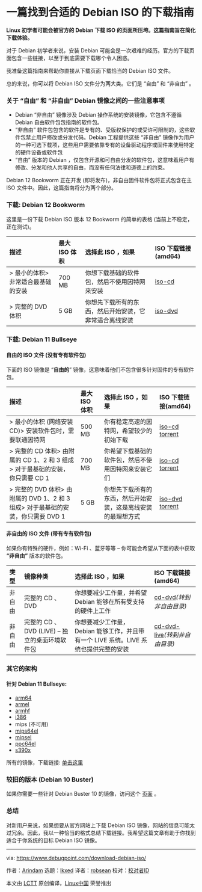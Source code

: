 [#]: subject: "A Guide to Find the Right Debian ISO for Download"
[#]: via: "https://www.debugpoint.com/download-debian-iso/"
[#]: author: "Arindam https://www.debugpoint.com/author/admin1/"
[#]: collector: "lkxed"
[#]: translator: "robsean"
[#]: reviewer: " "
[#]: publisher: " "
[#]: url: " "

一篇找到合适的 Debian ISO 的下载指南
======

**Linux 初学者可能会被官方的 Debian 下载 ISO 的页面所压垮。这篇指南旨在简化下载体验。**

对于 Debian 初学者来说，安装 Debian 可能会是一次艰难的经历。官方的下载页面包含一些链接，以至于到底需要下载哪个令人困惑。

我准备这篇指南来帮助你直接从下载页面下载恰当的 Debian ISO 文件。

总的来说，你可以将 Debian ISO 文件分为两大类。它们是 “自由” 和 “非自由” 。

### 关于 “自由” 和 “非自由” Debian 镜像之间的一些注意事项

- Debian “非自由” 镜像涉及 Debian 操作系统的安装镜像，它包含不遵循 Debian 自由软件包包指南的软件包。
- “非自由” 软件包包含的软件是专有的、受版权保护的或受许可限制的，这些软件包禁止用户修改或分发代码。Debian 工程提供这些 “非自由” 镜像作为用户的一种可选下载项，这些用户需要依靠专有的设备驱动程序或固件来使用特定的硬件设备或软件包 
- “自由” 版本的 Debian ，仅包含开源和可自由分发的软件包，这意味着用户有修改、分发和他人共享的自由，而没有任何法律和道德上的约束。

Debian 12 Bookworm 正在开发 (即将发布)，非自由固件软件包将正式包含在主 ISO 文件中。因此，这篇指南将分为两个部分。

### 下载: Debian 12 Bookworm

这里是一份下载 Debian ISO 版本 12 Bookworm 的简单的表格 (当前上不稳定，正在测试)。

| **描述** | **最大 ISO 体积** | **选择此 ISO ，如果** | **ISO 下载****链接****(amd64)** |
| :- | :- | :- | :- |
| > 最小的体积> 非常适合最基础的安装 | 700 MB | 你想下载基础的软件包，然后不使用因特网来安装 | [iso-cd][1] |
| > 完整的 DVD 体积 | 5 GB | 你想先下载所有的东西，然后开始安装，它非常适合离线安装 | [iso-dvd][2] |

### 下载: Debian 11 Bullseye

#### 自由的 ISO 文件 (没有专有软件包)

下面的 ISO 镜像是 “**自由的**” 镜像，这意味着他们不包含很多针对固件的专有软件包。

| **描述** | **最大 ISO 体积** | **选择此 ISO ，如果** | **ISO 下载****链接****(amd64)** |
| :- | :- | :- | :- |
| > 最小的体积 (网络安装 CD)> 安装软件包时，需要联通因特网 | 500 MB | 你有稳定高速的因特网，希望较少的初始下载 | [iso-cd][3] [torrent][4] |
| > 完整的 CD 体积> 由附属的 CD 1、2 和 3 组成> 对于最基础的安装，你只需要 CD 1 | 700 MB | 你希望下载基础的软件包，然后不使用因特网来安装它们 | [iso-cd][5] [torrent][6] |
| > 完整的 DVD 体积> 由附属的 DVD 1、2 和 3 组成> 对于最基础的安装，你只需要 DVD 1 | 5 GB | 你想先下载所有的东西，然后开始安装，这是离线安装的最理想方式 | [iso-dvd][7] [torrent][8] |

#### 非自由的 ISO 文件 (带有专有软件包)

如果你有特殊的硬件，例如：Wi-Fi 、蓝牙等等 – 你可能会希望从下面的表中获取 **“非自由”** 版本的软件包。

| **类型** | **镜像种类** | **选择此 ISO ，如果** | **ISO 下载链接 (amd64)** |
| :- | :- | :- | :- |
| 非自由 | 完整的 CD 、DVD | 你想要减少工作量，并希望 Debian 能够在所有受支持的硬件上工作 | [cd-dvd][9]_(转到非自由目录)_ |
| 非自由 | 完整的 CD 、DVD (LIVE) – 独立的桌面环境软件包 | 你想要减少工作量，Debian 能够工作，并且带有一个 LIVE 系统。LIVE 系统也提供完整的安装 | [cd-dvd-live][9]_(转到非自由目录)_ |

### 其它的架构

#### 针对 Debian 11 Bullseye:

- [arm64][10]
- [armel][11]
- [armhf][12]
- [i386][13]
- mips (不可用)
- [mips64el][14]
- [mipsel][15]
- [ppc64el][16]
- [s390x][17]

所有的镜像，下载链接: [单击这里][18]

### 较旧的版本 (Debian 10 Buster)

如果你需要一些针对 Debian Buster 10 的镜像，访问这个 [页面][19] 。

### 总结

对新用户来说，如果想要从官方网站上下载 Debian ISO 镜像，网站的信息可能太过冗余。因此，我以一种恰当的格式总结下载链接。我希望这篇文章有助于你找到适合于你系统的目标 Debian ISO 镜像。

--------------------------------------------------------------------------------

via: https://www.debugpoint.com/download-debian-iso/

作者：[Arindam][a]
选题：[lkxed][b]
译者：[robsean](https://github.com/robsean)
校对：[校对者ID](https://github.com/校对者ID)

本文由 [LCTT](https://github.com/LCTT/TranslateProject) 原创编译，[Linux中国](https://linux.cn/) 荣誉推出

[a]: https://www.debugpoint.com/author/admin1/
[b]: https://github.com/lkxed/
[1]: https://cdimage.debian.org/cdimage/bookworm_di_alpha2/amd64/iso-cd/
[2]: https://cdimage.debian.org/cdimage/bookworm_di_alpha2/amd64/iso-dvd/
[3]: https://cdimage.debian.org/cdimage/release/current/amd64/iso-cd/
[4]: https://cdimage.debian.org/cdimage/release/current/amd64/bt-cd/
[5]: https://cdimage.debian.org/debian-cd/current/amd64/iso-cd/
[6]: https://cdimage.debian.org/debian-cd/current/amd64/bt-cd/
[7]: https://cdimage.debian.org/cdimage/release/current/amd64/iso-dvd/
[8]: https://cdimage.debian.org/cdimage/release/current/amd64/bt-dvd/
[9]: https://cdimage.debian.org/cdimage/unofficial/non-free/cd-including-firmware/
[10]: http://ftp.debian.org/debian/dists/bullseye/main/installer-arm64/current/images/
[11]: http://ftp.debian.org/debian/dists/bullseye/main/installer-armel/current/images/
[12]: http://ftp.debian.org/debian/dists/bullseye/main/installer-armhf/current/images/
[13]: http://ftp.debian.org/debian/dists/bullseye/main/installer-i386/current/images/
[14]: http://ftp.debian.org/debian/dists/buster/main/installer-mips64el/current/images/
[15]: http://ftp.debian.org/debian/dists/bullseye/main/installer-mipsel/current/images/
[16]: http://ftp.debian.org/debian/dists/bullseye/main/installer-ppc64el/current/images/
[17]: http://ftp.debian.org/debian/dists/bullseye/main/installer-s390x/current/images/
[18]: https://cdimage.debian.org/cdimage/
[19]: https://www.debian.org/releases/buster/debian-installer/
